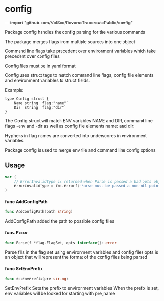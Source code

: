 # config
--
    import "github.com/VolSec/ReverseTraceroutePublic/config"

Package config handles the config parsing for the various commands


The package merges flags from multiple sources into one object

Command line flags take precedent over environment variables which take
precedent over config files


Config files must be in yaml format

Config uses struct tags to match command line flags, config file elements and
environment variables to struct fields.

Example:

    type Config struct {
        Name string `flag:"name"`
        Dir  string `flag:"dir"`
    }

The Config struct will match ENV variables NAME and DIR, command line flags -env
and -dir as well as config file elements name: and dir:

Hyphens in flag names are converted into underscores in environment variables.

Package config is used to merge env file and command line config options

## Usage

```go
var (
	// ErrorInvalidType is returned when Parse is passed a bad opts object
	ErrorInvalidType = fmt.Errorf("Parse must be passed a non-nil pointer")
)
```

#### func  AddConfigPath

```go
func AddConfigPath(path string)
```
AddConfigPath added the path to possible config files

#### func  Parse

```go
func Parse(f *flag.FlagSet, opts interface{}) error
```
Parse fills in the flag set using environment variables and config files opts is
an object that will represent the format of the config files being parsed

#### func  SetEnvPrefix

```go
func SetEnvPrefix(pre string)
```
SetEnvPrefix Sets the prefix to environment variables When the prefix is set,
env variables will be looked for starting with pre_name
